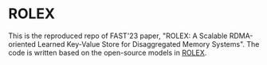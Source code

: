 # ROLEX

This is the reproduced repo of FAST'23 paper, "ROLEX: A Scalable RDMA-oriented Learned Key-Value Store for Disaggregated Memory Systems". The code is written based on the open-source models in [ROLEX](https://github.com/iotlpf/ROLEX).
